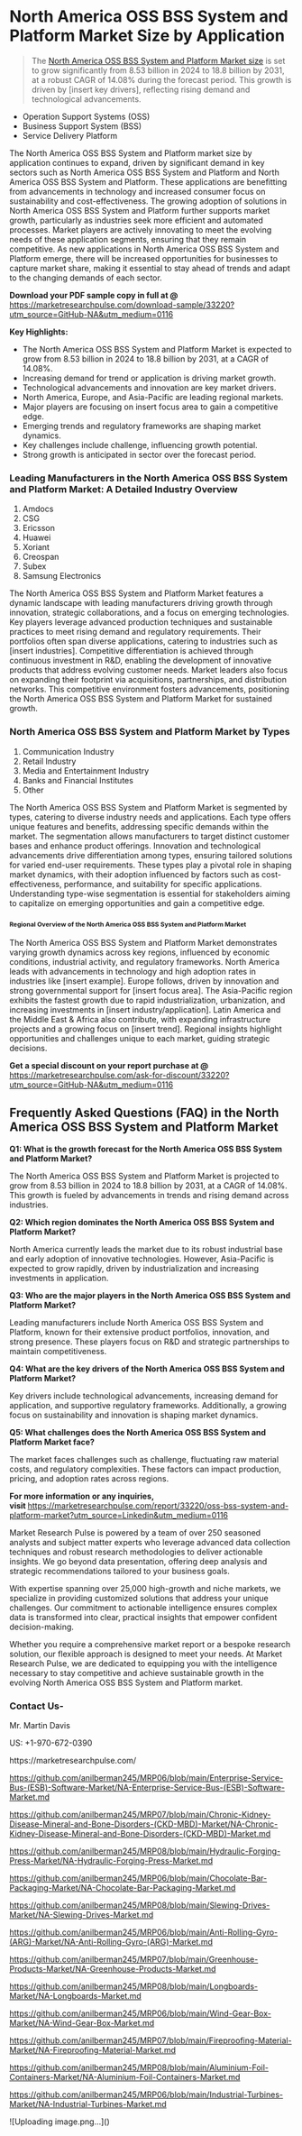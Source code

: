 <h1>North America OSS BSS System and Platform Market&nbsp;Size by Application</h1><blockquote><p>The <a href="https://marketresearchpulse.com/download-sample/33220?utm_source=GitHub-NA&amp;utm_medium=0116">North America OSS BSS System and Platform Market size</a> is set to grow significantly from 8.53 billion in 2024 to 18.8 billion by 2031, at a robust CAGR of 14.08% during the forecast period. This growth is driven by [insert key drivers], reflecting rising demand and technological advancements.</p></blockquote><ul><li>Operation Support Systems (OSS) <li> Business Support System (BSS) <li> Service Delivery Platform</li></ul><p>The North America OSS BSS System and Platform market size by application continues to expand, driven by significant demand in key sectors such as North America OSS BSS System and Platform and North America OSS BSS System and Platform. These applications are benefitting from advancements in technology and increased consumer focus on sustainability and cost-effectiveness. The growing adoption of solutions in North America OSS BSS System and Platform further supports market growth, particularly as industries seek more efficient and automated processes. Market players are actively innovating to meet the evolving needs of these application segments, ensuring that they remain competitive. As new applications in North America OSS BSS System and Platform emerge, there will be increased opportunities for businesses to capture market share, making it essential to stay ahead of trends and adapt to the changing demands of each sector.</p><p><strong>Download your PDF sample copy in full at @ </strong><a href="https://marketresearchpulse.com/download-sample/33220?utm_source=GitHub-NA&amp;utm_medium=0116">https://marketresearchpulse.com/download-sample/33220?utm_source=GitHub-NA&amp;utm_medium=0116</a></p><p><strong>Key Highlights: </strong></p><ul><li>The North America OSS BSS System and Platform Market is expected to grow from 8.53 billion in 2024 to 18.8 billion by 2031, at a CAGR of 14.08%.</li><li>Increasing demand for trend or application is driving market growth.</li><li>Technological advancements and innovation are key market drivers.</li><li>North America, Europe, and Asia-Pacific are leading regional markets.</li><li>Major players are focusing on insert focus area to gain a competitive edge.</li><li>Emerging trends and regulatory frameworks are shaping market dynamics.</li><li>Key challenges include challenge, influencing growth potential.</li><li>Strong growth is anticipated in sector over the forecast period.</li></ul><h3>Leading Manufacturers in the North America OSS BSS System and Platform Market: A Detailed Industry Overview</h3><ol><li>Amdocs</li><li>CSG</li><li>Ericsson</li><li>Huawei</li><li>Xoriant</li><li>Creospan</li><li>Subex</li><li>Samsung Electronics</li></ol><div class="flex max-w-full flex-col flex-grow"><div class="min-h-8 text-message flex w-full flex-col items-end gap-2 whitespace-normal break-words [.text-message+&amp;]:mt-5" dir="auto" data-message-author-role="assistant" data-message-id="fd8432e4-4910-450d-b182-61b7bfb0a01f" data-message-model-slug="gpt-4o"><div class="flex w-full flex-col gap-1 empty:hidden first:pt-[3px]"><div class="markdown prose w-full break-words dark:prose-invert light"><p>The North America OSS BSS System and Platform Market features a dynamic landscape with leading manufacturers driving growth through innovation, strategic collaborations, and a focus on emerging technologies. Key players leverage advanced production techniques and sustainable practices to meet rising demand and regulatory requirements. Their portfolios often span diverse applications, catering to industries such as [insert industries]. Competitive differentiation is achieved through continuous investment in R&amp;D, enabling the development of innovative products that address evolving customer needs. Market leaders also focus on expanding their footprint via acquisitions, partnerships, and distribution networks. This competitive environment fosters advancements, positioning the North America OSS BSS System and Platform Market for sustained growth.</p></div></div></div></div><h3>North America OSS BSS System and Platform Market by Types</h3><ol><li>Communication Industry <li> Retail Industry <li> Media and Entertainment Industry <li> Banks and Financial Institutes <li> Other</li></ol><div class="flex max-w-full flex-col flex-grow"><div class="min-h-8 text-message flex w-full flex-col items-end gap-2 whitespace-normal break-words [.text-message+&amp;]:mt-5" dir="auto" data-message-author-role="assistant" data-message-id="084470be-0bb7-4664-bddf-5156b4f41249" data-message-model-slug="gpt-4o-mini"><div class="flex w-full flex-col gap-1 empty:hidden first:pt-[3px]"><div class="markdown prose w-full break-words dark:prose-invert light"><p>The North America OSS BSS System and Platform Market is segmented by types, catering to diverse industry needs and applications. Each type offers unique features and benefits, addressing specific demands within the market. The segmentation allows manufacturers to target distinct customer bases and enhance product offerings. Innovation and technological advancements drive differentiation among types, ensuring tailored solutions for varied end-user requirements. These types play a pivotal role in shaping market dynamics, with their adoption influenced by factors such as cost-effectiveness, performance, and suitability for specific applications. Understanding type-wise segmentation is essential for stakeholders aiming to capitalize on emerging opportunities and gain a competitive edge.</p></div></div></div></div><h3><span style="font-size: 11px;">Regional Overview of the North America OSS BSS System and Platform Market</span></h3><div class="flex max-w-full flex-col flex-grow"><div class="min-h-8 text-message flex w-full flex-col items-end gap-2 whitespace-normal break-words [.text-message+&amp;]:mt-5" dir="auto" data-message-author-role="assistant" data-message-id="e9038762-ce64-4e30-91c9-9bd413514231" data-message-model-slug="gpt-4o-mini"><div class="flex w-full flex-col gap-1 empty:hidden first:pt-[3px]"><div class="markdown prose w-full break-words dark:prose-invert light"><p>The North America OSS BSS System and Platform Market demonstrates varying growth dynamics across key regions, influenced by economic conditions, industrial activity, and regulatory frameworks. North America leads with advancements in technology and high adoption rates in industries like [insert example]. Europe follows, driven by innovation and strong governmental support for [insert focus area]. The Asia-Pacific region exhibits the fastest growth due to rapid industrialization, urbanization, and increasing investments in [insert industry/application]. Latin America and the Middle East &amp; Africa also contribute, with expanding infrastructure projects and a growing focus on [insert trend]. Regional insights highlight opportunities and challenges unique to each market, guiding strategic decisions.</p></div></div></div></div><p><strong>Get a special discount on your report purchase at @ </strong><a href="https://marketresearchpulse.com/ask-for-discount/33220?utm_source=GitHub-NA&amp;utm_medium=0116">https://marketresearchpulse.com/ask-for-discount/33220?utm_source=GitHub-NA&amp;utm_medium=0116</a></p><h2>Frequently Asked Questions (FAQ) in the North America OSS BSS System and Platform Market</h2><p><strong>Q1: What is the growth forecast for the North America OSS BSS System and Platform Market?</strong></p><p>The North America OSS BSS System and Platform Market is projected to grow from 8.53 billion in 2024 to 18.8 billion by 2031, at a CAGR of 14.08%. This growth is fueled by advancements in trends and rising demand across industries.</p><p><strong>Q2: Which region dominates the North America OSS BSS System and Platform Market?</strong></p><p>North America currently leads the market due to its robust industrial base and early adoption of innovative technologies. However, Asia-Pacific is expected to grow rapidly, driven by industrialization and increasing investments in application.</p><p><strong>Q3: Who are the major players in the North America OSS BSS System and Platform Market?</strong></p><p>Leading manufacturers include North America OSS BSS System and Platform, known for their extensive product portfolios, innovation, and strong presence. These players focus on R&amp;D and strategic partnerships to maintain competitiveness.</p><p><strong>Q4: What are the key drivers of the North America OSS BSS System and Platform Market?</strong></p><p>Key drivers include technological advancements, increasing demand for application, and supportive regulatory frameworks. Additionally, a growing focus on sustainability and innovation is shaping market dynamics.</p><p><strong>Q5: What challenges does the North America OSS BSS System and Platform Market face?</strong></p><p>The market faces challenges such as challenge, fluctuating raw material costs, and regulatory complexities. These factors can impact production, pricing, and adoption rates across regions.</p><p><strong>For more information or any inquiries, visit&nbsp;</strong><a href="https://marketresearchpulse.com/report/33220/oss-bss-system-and-platform-market?utm_source=Linkedin&utm_medium=0116">https://marketresearchpulse.com/report/33220/oss-bss-system-and-platform-market?utm_source=Linkedin&utm_medium=0116</a></p><p>Market Research Pulse is powered by a team of over 250 seasoned analysts and subject matter experts who leverage advanced data collection techniques and robust research methodologies to deliver actionable insights. We go beyond data presentation, offering deep analysis and strategic recommendations tailored to your business goals.</p><p>With expertise spanning over 25,000 high-growth and niche markets, we specialize in providing customized solutions that address your unique challenges. Our commitment to actionable intelligence ensures complex data is transformed into clear, practical insights that empower confident decision-making.</p><p>Whether you require a comprehensive market report or a bespoke research solution, our flexible approach is designed to meet your needs. At Market Research Pulse, we are dedicated to equipping you with the intelligence necessary to stay competitive and achieve sustainable growth in the evolving North America OSS BSS System and Platform market.</p><h3><strong>Contact Us-</strong></h3><p>Mr. Martin Davis</p><p>US: +1-970-672-0390</p><p>https://marketresearchpulse.com/</p><p><a href="https://github.com/anilberman245/MRP06/blob/main/Enterprise-Service-Bus-(ESB)-Software-Market/NA-Enterprise-Service-Bus-(ESB)-Software-Market.md">https://github.com/anilberman245/MRP06/blob/main/Enterprise-Service-Bus-(ESB)-Software-Market/NA-Enterprise-Service-Bus-(ESB)-Software-Market.md</a></p><p><a href="https://github.com/anilberman245/MRP07/blob/main/Chronic-Kidney-Disease-Mineral-and-Bone-Disorders-(CKD-MBD)-Market/NA-Chronic-Kidney-Disease-Mineral-and-Bone-Disorders-(CKD-MBD)-Market.md">https://github.com/anilberman245/MRP07/blob/main/Chronic-Kidney-Disease-Mineral-and-Bone-Disorders-(CKD-MBD)-Market/NA-Chronic-Kidney-Disease-Mineral-and-Bone-Disorders-(CKD-MBD)-Market.md</a></p><p><a href="https://github.com/anilberman245/MRP08/blob/main/Hydraulic-Forging-Press-Market/NA-Hydraulic-Forging-Press-Market.md">https://github.com/anilberman245/MRP08/blob/main/Hydraulic-Forging-Press-Market/NA-Hydraulic-Forging-Press-Market.md</a></p><p><a href="https://github.com/anilberman245/MRP06/blob/main/Chocolate-Bar-Packaging-Market/NA-Chocolate-Bar-Packaging-Market.md">https://github.com/anilberman245/MRP06/blob/main/Chocolate-Bar-Packaging-Market/NA-Chocolate-Bar-Packaging-Market.md</a></p><p><a href="https://github.com/anilberman245/MRP08/blob/main/Slewing-Drives-Market/NA-Slewing-Drives-Market.md">https://github.com/anilberman245/MRP08/blob/main/Slewing-Drives-Market/NA-Slewing-Drives-Market.md</a></p><p><a href="https://github.com/anilberman245/MRP06/blob/main/Anti-Rolling-Gyro-(ARG)-Market/NA-Anti-Rolling-Gyro-(ARG)-Market.md">https://github.com/anilberman245/MRP06/blob/main/Anti-Rolling-Gyro-(ARG)-Market/NA-Anti-Rolling-Gyro-(ARG)-Market.md</a></p><p><a href="https://github.com/anilberman245/MRP07/blob/main/Greenhouse-Products-Market/NA-Greenhouse-Products-Market.md">https://github.com/anilberman245/MRP07/blob/main/Greenhouse-Products-Market/NA-Greenhouse-Products-Market.md</a></p><p><a href="https://github.com/anilberman245/MRP08/blob/main/Longboards-Market/NA-Longboards-Market.md">https://github.com/anilberman245/MRP08/blob/main/Longboards-Market/NA-Longboards-Market.md</a></p><p><a href="https://github.com/anilberman245/MRP06/blob/main/Wind-Gear-Box-Market/NA-Wind-Gear-Box-Market.md">https://github.com/anilberman245/MRP06/blob/main/Wind-Gear-Box-Market/NA-Wind-Gear-Box-Market.md</a></p><p><a href="https://github.com/anilberman245/MRP07/blob/main/Fireproofing-Material-Market/NA-Fireproofing-Material-Market.md">https://github.com/anilberman245/MRP07/blob/main/Fireproofing-Material-Market/NA-Fireproofing-Material-Market.md</a></p><p><a href="https://github.com/anilberman245/MRP08/blob/main/Aluminium-Foil-Containers-Market/NA-Aluminium-Foil-Containers-Market.md">https://github.com/anilberman245/MRP08/blob/main/Aluminium-Foil-Containers-Market/NA-Aluminium-Foil-Containers-Market.md</a></p><p><a href="https://github.com/anilberman245/MRP06/blob/main/Industrial-Turbines-Market/NA-Industrial-Turbines-Market.md">https://github.com/anilberman245/MRP06/blob/main/Industrial-Turbines-Market/NA-Industrial-Turbines-Market.md</a></p>
![Uploading image.png…]()
